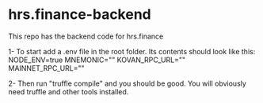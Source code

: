 # hrs.finance-backend
This repo has the backend code for hrs.finance

1- To start add a .env file in the root folder. Its contents should look like this:
NODE_ENV=true
MNEMONIC=""
KOVAN_RPC_URL=""
MAINNET_RPC_URL=""

2- Then run "truffle compile" and you should be good. You will obviously need truffle and other tools installed.
